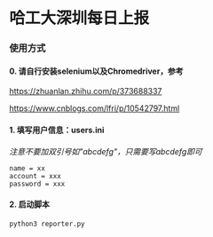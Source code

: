 # 哈工大深圳每日上报

### 使用方式

#### 0. 请自行安装selenium以及Chromedriver，参考

https://zhuanlan.zhihu.com/p/373688337

https://www.cnblogs.com/lfri/p/10542797.html

#### 1. 填写用户信息：users.ini
*注意不要加双引号如"abcdefg"，只需要写abcdefg即可*
```
name = xx
account = xxx
password = xxx
```

#### 2. 启动脚本

```python
python3 reporter.py
```

